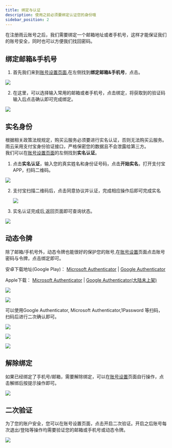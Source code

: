 ```yaml
---
title: 绑定与认证
description: 使用之前必须要绑定认证您的身份哦
sidebar_position: 2
---
```

在注册雨云账号之后，我们需要绑定一个邮箱地址或者手机号，这样才能保证我们的账号安全，同时也可以方便我们找回密码。

## 绑定邮箱&手机号

1. 首先我们来到[账号设置页面](https://app.rainyun.com/account/settings),在左侧找到**绑定邮箱&手机号**，点击。

![](https://cn-sy1.rains3.com/rainyun-assets/Pic/2023/11/img_1701316750_f841491ab426856b469afa7a9551291b)

2. 在这里，可以选择输入常用的邮箱或者手机号，点击绑定，将获取到的验证码输入后点击确认即可完成绑定。

![](https://cn-sy1.rains3.com/rainyun-assets/Pic/2023/11/img_1701325886_4eea7dd1149b4e3a450ef5ce3400e37e)

## 实名身份

根据相关政策法规规定，购买云服务必须要进行实名认证，否则无法购买云服务。<br/>
雨云采用支付宝身份验证接口，严格保密您的数据且不会泄露给第三方。<br/>
我们可以在[账号设置页面](https://app.rainyun.com/account/settings)的左侧找到**实名认证**。

1. 点击**实名认证**，输入您的真实姓名和身份证号码，点击**开始实名**，打开支付宝APP，扫码二维码。

![](https://cn-sy1.rains3.com/rainyun-assets/Pic/2023/11/img_1701326468_c9cc5f08fdc7d8eeed1ad98b2377f1f9)

2. 支付宝扫描二维码后，点击同意协议并认证，完成相应操作后即可完成实名

   ![](https://cn-sy1.rains3.com/rainyun-assets/Pic/2023/11/img_1701327376_9279f041f94ee4ddb01f135358137853)
3. 实名认证完成后,返回页面即可查询状态。

![](https://cn-sy1.rains3.com/rainyun-assets/Pic/2023/11/img_1701327587_5a01150564fa9387a7d5718b2a190cfd)

## 动态令牌

除了邮箱/手机号外，动态令牌也能很好的保护您的账号,在[账号设置](https://app.rainyun.com/account/settings)页面点击账号密码与令牌，点击绑定即可。

安卓下载地址(Google Play)：
[Microsoft Authenticator](https://play.google.com/store/apps/details?id=com.azure.authenticator&hl=zh_TW&gl=US)
| [Google Authenticator](https://play.google.com/store/apps/details?id=com.google.android.apps.authenticator2&hl=zh_TW&gl=US)

Apple下载：
[Microsoft Authenticator](https://apps.apple.com/cn/app/microsoft-authenticator/id983156458) |
[Google Authenticator(大陆未上架)](https://apps.apple.com/us/app/google-authenticator/id388497605)

![](https://cn-sy1.rains3.com/rainyun-assets/pic/2024/03/20240305143157_43e07b0371eae5195cb0a5a728556166.png)

![](https://cn-sy1.rains3.com/rainyun-assets/pic/2024/03/20240305143447_36dcd4cb1c36bcca673dbd2dbe9e869f.png)

可以使用Google Authenticator, Microsoft Authenticator,1Password 等扫码，扫码后进行二次确认即可。

![](https://cn-sy1.rains3.com/rainyun-assets/pic/2024/03/20240305144046_1452ae507e9a86bf77bdd543ea06c7aa.png)

![](https://cn-sy1.rains3.com/rainyun-assets/pic/2024/03/20240305144234_83e8390f8916b8003f6efaaaec4da39a.png)

![](https://cn-sy1.rains3.com/rainyun-assets/pic/2024/03/20240305144459_1941ae6c9f86913fceaa0cc636f2a9ca.png)

## 解除绑定

如果已经绑定了手机号/邮箱，需要解除绑定，可以在[账号设置](https://app.rainyun.com/account/settings)页面自行操作，点击解绑后按提示操作即可。

![](https://cn-sy1.rains3.com/rainyun-assets/pic/2024/03/20240305142237_2b17edd19bf72f209c89be4ebb30e061.png)

## 二次验证

为了您的账户安全，您可以在账号设置页面，点击开启二次验证。开启之后账号每次退出/登陆等操作均需要验证您的邮箱或手机号或动态令牌。

![](https://cn-sy1.rains3.com/rainyun-assets/pic/2024/03/20240305142447_e94170b1e6783590a2486396f5a4b55a.png)

